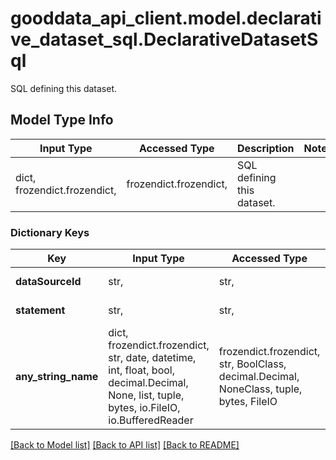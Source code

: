 # gooddata_api_client.model.declarative_dataset_sql.DeclarativeDatasetSql

SQL defining this dataset.

## Model Type Info
Input Type | Accessed Type | Description | Notes
------------ | ------------- | ------------- | -------------
dict, frozendict.frozendict,  | frozendict.frozendict,  | SQL defining this dataset. | 

### Dictionary Keys
Key | Input Type | Accessed Type | Description | Notes
------------ | ------------- | ------------- | ------------- | -------------
**dataSourceId** | str,  | str,  | Data source ID. | 
**statement** | str,  | str,  | SQL statement. | 
**any_string_name** | dict, frozendict.frozendict, str, date, datetime, int, float, bool, decimal.Decimal, None, list, tuple, bytes, io.FileIO, io.BufferedReader | frozendict.frozendict, str, BoolClass, decimal.Decimal, NoneClass, tuple, bytes, FileIO | any string name can be used but the value must be the correct type | [optional]

[[Back to Model list]](../../README.md#documentation-for-models) [[Back to API list]](../../README.md#documentation-for-api-endpoints) [[Back to README]](../../README.md)

